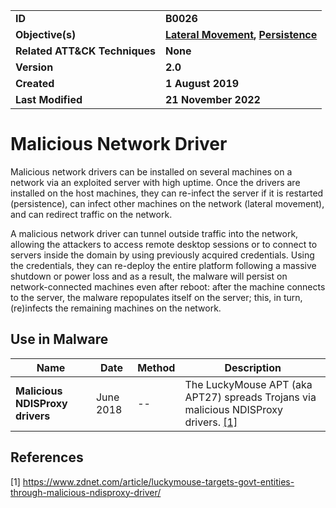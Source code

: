 <table>
<tr>
<td><b>ID</b></td>
<td><b>B0026</b></td>
</tr>
<tr>
<td><b>Objective(s)</b></td>
<td><b><a href="../lateral-movement">Lateral Movement</a>, <a href="../persistence">Persistence</a></b></td>
</tr>
<tr>
<td><b>Related ATT&CK Techniques</b></td>
<td><b>None</b></td>
</tr>
<tr>
<td><b>Version</b></td>
<td><b>2.0</b></td>
</tr>
<tr>
<td><b>Created</b></td>
<td><b>1 August 2019</b></td>
</tr>
<tr>
<td><b>Last Modified</b></td>
<td><b>21 November 2022</b></td>
</tr>
</table>


# Malicious Network Driver

Malicious network drivers can be installed on several machines on a network via an exploited server with high uptime. Once the drivers are installed on the host machines, they can re-infect the server if it is restarted (persistence), can infect other machines on the network (lateral movement), and can redirect traffic on the network. 

A malicious network driver can tunnel outside traffic into the network, allowing the attackers to access remote desktop sessions or to connect to servers inside the domain by using previously acquired credentials. Using the credentials, they can re-deploy the entire platform following a massive shutdown or power loss and as a result, the malware will persist on network-connected machines even after reboot: after the machine connects to the server, the malware repopulates itself on the server; this, in turn, (re)infects the remaining machines on the network.  

## Use in Malware

|Name|Date|Method|Description|
|---|---|---|---|
|**Malicious NDISProxy drivers**|June 2018|--|The LuckyMouse APT (aka APT27) spreads Trojans via malicious NDISProxy drivers. [[1]](#1)|

## References

<a name="1">[1]</a> https://www.zdnet.com/article/luckymouse-targets-govt-entities-through-malicious-ndisproxy-driver/
